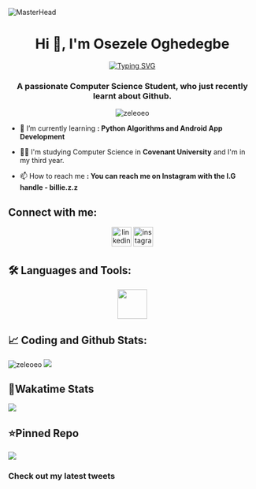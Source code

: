 ![MasterHead](https://mir-s3-cdn-cf.behance.net/project_modules/fs/54b6c068097599.5b50bca476b9b.gif)
<h1 align="center">Hi 👋, I'm Osezele Oghedegbe</h1>

<p align="center">
<a href="https://git.io/typing-svg"><img src="https://readme-typing-svg.demolab.com?font=Code&pause=1000&color=1BFF46&background=000000&center=true&vCenter=true&width=435&lines=Zele's+GitHub;Welcome...;.....;Scroll+Please...;%3A)" alt="Typing SVG" /></a>
</p>
<h3 align="center">A passionate Computer Science Student, who just recently learnt about Github.</h3>

<p align="center"> <img src="https://profile-counter.glitch.me/zeleoeo/count.svg" alt="zeleoeo" /> </p>

- 🌱 I’m currently learning **: Python Algorithms and Android App Development**

- 👩‍🎓 I'm studying Computer Science in **Covenant University** and I'm in my third year.

- 📫 How to reach me **: You can reach me on Instagram with the I.G handle - billie.z.z**

<h2 align="left">Connect with me:</h2>
<p align="center">
<a href="https://linkedin.com/in/osezele oghedegbe" target="blank"><img src=https://img.shields.io/badge/linkedin-%231E77B5.svg?&style=for-the-badge&logo=linkedin&logoColor=white alt=linkedin style="margin-bottom: 5px;" height = "40px" /></a>
<a href="https://instagram.com/billie.z.z" target="blank"><img src=https://img.shields.io/badge/instagram-%23000000.svg?&style=for-the-badge&logo=instagram&logoColor=red alt=instagram style="margin-bottom: 5px;" height="40px" /></a>
</p>

<h2 align="left">🛠️ Languages and Tools:</h2>
<p align="right"> 
<div align = "center">
<img src = "https://skillicons.dev/icons?i=python,c,cs,cpp,html,css,flutter,arduino,tensorflow,unity,java&theme=dark" height = "60px">
</div>
</p>

<h2 align="left">📈 Coding and Github Stats:</h2>
<img src="https://github-readme-streak-stats.herokuapp.com/?user=zeleoeo&theme=tokyonight" alt="zeleoeo"/>
<img src="https://github-readme-stats.vercel.app/api?username=zeleoeo&show_icons=true&theme=tokyonight&hide=prs,contribs">
<h2>📑Wakatime Stats</h2>
<img src="https://github-readme-stats.vercel.app/api/wakatime?username=Zele&theme=tokyonight">
<h2>⭐Pinned Repo</h2>
<img src="https://github-readme-stats.vercel.app/api/pin/?username=zeleoeo&repo=Artificial-Intelligence-Flappy-Bird&theme=tokyonight">

<h3>Check out my latest tweets</h3>
